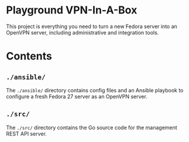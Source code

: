 # Playground VPN-In-A-Box

This project is everything you need to turn a new Fedora server into an OpenVPN server, including
administrative and integration tools.

# Contents

## `./ansible/`

The `./ansible/` directory contains config files and an Ansible playbook to configure a fresh Fedora
27 server as an OpenVPN server.

## `./src/`

The `./src/` directory contains the Go source code for the management REST API server.
